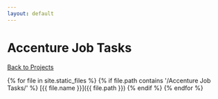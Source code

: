 ```yaml
---
layout: default
---
```


# Accenture Job Tasks

[Back to Projects](/)

{% for file in site.static_files %}
  {% if file.path contains '/Accenture Job Tasks/' %}
    [{{ file.name }}]({{ file.path }})
  {% endif %}
{% endfor %}
